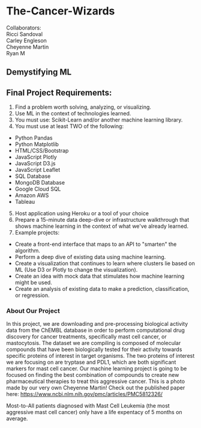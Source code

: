 # The-Cancer-Wizards

Collaborators:<br />
Ricci Sandoval<br />
Carley Engleson<br />
Cheyenne Martin<br />
Ryan M<br />

## Demystifying ML
## Final Project Requirements:
1. Find a problem worth solving, analyzing, or visualizing.
2. Use ML in the context of technologies learned.
3. You must use: Scikit-Learn and/or another machine learning library.
4. You must use at least TWO of the following:
  - Python Pandas
  - Python Matplotlib
  - HTML/CSS/Bootstrap
  - JavaScript Plotly
  - JavaScript D3.js
  - JavaScript Leaflet
  - SQL Database
  - MongoDB Database
  - Google Cloud SQL
  - Amazon AWS
  - Tableau
5. Host application using Heroku or a tool of your choice
6. Prepare a 15-minute data deep-dive or infrastructure walkthrough that shows machine learning in the context of what we've already learned.
7. Example projects:
  - Create a front-end interface that maps to an API to "smarten" the algorithm.
  - Perform a deep dive of existing data using machine learning.
  - Create a visualization that continues to learn where clusters lie based on ML (Use D3 or Plotly to change the visualization).
  - Create an idea with mock data that stimulates how machine learning might be used.
  - Create an analysis of existing data to make a prediction, classification, or regression.

### About Our Project
In this project, we are downloading and pre-processing biological activity data from the ChEMBL database in order to perform computational drug discovery for cancer treatments, specifically mast cell cancer, or mastocytosis. The dataset we are compiling is composed of molecular compounds that have been biologically tested for their activity towards specific proteins of interest in target organisms. The two proteins of interest we are focusing on are tryptase and PDL1, which are both significant markers for mast cell cancer. Our machine learning project is going to be focused on finding the best combination of compounds to create new pharmaceutical therapies to treat this aggressive cancer. 
This is a photo made by our very own Cheyenne Martin! Check out the published paper here: 
https://www.ncbi.nlm.nih.gov/pmc/articles/PMC5812326/

Most-to-All patients diagnosed with Mast Cell Leukemia (the most aggressive mast cell cancer) only have a life expentacy of 5 months on average.
